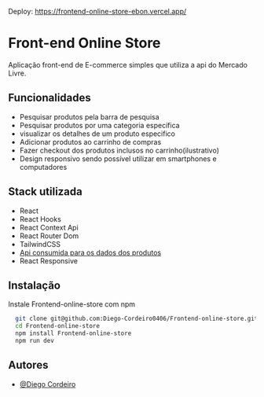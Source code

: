 
Deploy: https://frontend-online-store-ebon.vercel.app/


# Front-end Online Store

Aplicação front-end de E-commerce simples que utiliza a api do Mercado Livre.


## Funcionalidades

- Pesquisar produtos pela barra de pesquisa
- Pesquisar produtos por uma categoria especifica
- visualizar os detalhes de um produto especifico
- Adicionar produtos ao carrinho de compras
- Fazer checkout dos produtos inclusos no carrinho(ilustrativo)
- Design responsivo sendo possível utilizar em smartphones e computadores


## Stack utilizada

- React
- React Hooks
- React Context Api
- React Router Dom
- TailwindCSS
- [Api consumida para os dados dos produtos](https://developers.mercadolivre.com.br/pt_br/publicacao-de-produtos)
- React Responsive



## Instalação

Instale Frontend-online-store com npm

```bash
  git clone git@github.com:Diego-Cordeiro0406/Frontend-online-store.git
  cd Frontend-online-store
  npm install Frontend-online-store
  npm run dev
```
    
## Autores

- [@Diego Cordeiro](https://github.com/Diego-Cordeiro0406)

